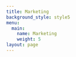 ```yaml
---
title: Marketing
background_style: style5
menu:
  main:
    name: Marketing
    weight: 5
layout: page
---
```


